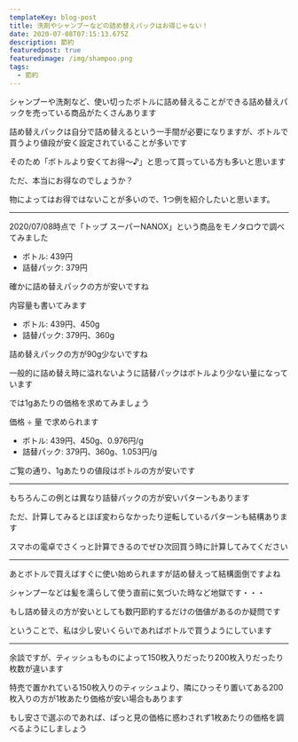 ```yaml
---
templateKey: blog-post
title: 洗剤やシャンプーなどの詰め替えパックはお得じゃない！
date: 2020-07-08T07:15:13.675Z
description: 節約
featuredpost: true
featuredimage: /img/shampoo.png
tags:
  - 節約
---
```

シャンプーや洗剤など、使い切ったボトルに詰め替えることができる詰め替えパックを売っている商品がたくさんあります

詰め替えパックは自分で詰め替えるという一手間が必要になりますが、ボトルで買うより値段が安く設定されていることが多いです

そのため「ボトルより安くてお得〜♪」と思って買っている方も多いと思います

ただ、本当にお得なのでしょうか？

物によってはお得ではないことが多いので、1つ例を紹介したいと思います。

<hr>

2020/07/08時点で「トップ スーパーNANOX」という商品をモノタロウで調べてみました

* ボトル: 439円
* 詰替パック: 379円

確かに詰め替えパックの方が安いですね

内容量も書いてみます

* ボトル: 439円、450g
* 詰替パック: 379円、360g

詰め替えパックの方が90g少ないですね

一般的に詰め替え時に溢れないように詰替パックはボトルより少ない量になっています

では1gあたりの価格を求めてみましょう

価格 ÷ 量 で求められます

* ボトル: 439円、450g、0.976円/g
* 詰替パック: 379円、360g、1.053円/g

ご覧の通り、1gあたりの値段はボトルの方が安いです

<hr>

もちろんこの例とは異なり詰替パックの方が安いパターンもあります

ただ、計算してみるとほぼ変わらなかったり逆転しているパターンも結構あります

スマホの電卓でさくっと計算できるのでぜひ次回買う時に計算してみてください

<hr>

あとボトルで買えばすぐに使い始められますが詰め替えって結構面倒ですよね

シャンプーなどは髪を濡らして使う直前に気づいた時など地獄です・・・

もし詰め替えの方が安いとしても数円節約するだけの価値があるのか疑問です

ということで、私は少し安いくらいであればボトルで買うようにしています

<hr>

余談ですが、ティッシュもものによって150枚入りだったり200枚入りだったり枚数が違います

特売で置かれている150枚入りのティッシュより、隣にひっそり置いてある200枚入りの方が1枚あたり価格が安い場合もあります

もし安さで選ぶのであれば、ぱっと見の価格に惑わされず1枚あたりの価格を調べるようにしましょう